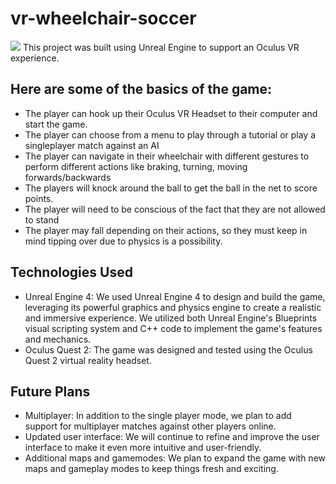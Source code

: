 # vr-wheelchair-soccer
<img src="https://github.com/ajatucker/vr-wheelchair-soccer/blob/main/VR_Wheelchair_Soccer_Poster.png?raw=true">
This project was built using Unreal Engine to support an Oculus VR experience. <br>

## Here are some of the basics of the game:
- The player can hook up their Oculus VR Headset to their computer and start the game. 
- The player can choose from a menu to play through a tutorial or play a singleplayer match against an AI
- The player can navigate in their wheelchair with different gestures to perform different actions like braking, turning, moving forwards/backwards
- The players will knock around the ball to get the ball in the net to score points. 
- The player will need to be conscious of the fact that they are not allowed to stand
- The player may fall depending on their actions, so they must keep in mind tipping over due to physics is a possibility.

## Technologies Used
- Unreal Engine 4: We used Unreal Engine 4 to design and build the game, leveraging its powerful graphics and physics engine to create a realistic and immersive experience. We utilized both Unreal Engine's Blueprints visual scripting system and C++ code to implement the game's features and mechanics.
- Oculus Quest 2: The game was designed and tested using the Oculus Quest 2 virtual reality headset.

## Future Plans
- Multiplayer: In addition to the single player mode, we plan to add support for multiplayer matches against other players online.
- Updated user interface: We will continue to refine and improve the user interface to make it even more intuitive and user-friendly.
- Additional maps and gamemodes: We plan to expand the game with new maps and gameplay modes to keep things fresh and exciting.

